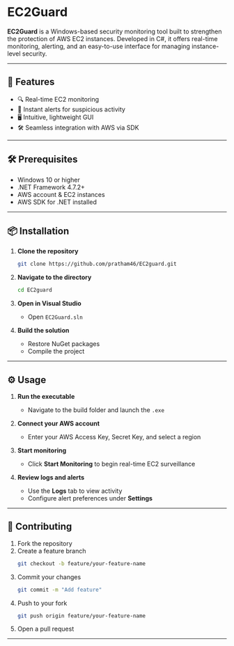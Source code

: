 # EC2Guard

**EC2Guard** is a Windows-based security monitoring tool built to strengthen the protection of AWS EC2 instances. Developed in C#, it offers real-time monitoring, alerting, and an easy-to-use interface for managing instance-level security.

---

## 🚀 Features

- 🔍 Real-time EC2 monitoring
- 📩 Instant alerts for suspicious activity
- 🖥️ Intuitive, lightweight GUI
- 🛠️ Seamless integration with AWS via SDK

---

## 🛠️ Prerequisites

- Windows 10 or higher
- .NET Framework 4.7.2+
- AWS account & EC2 instances
- AWS SDK for .NET installed

---

## 📦 Installation

1. **Clone the repository**
   ```bash
   git clone https://github.com/pratham46/EC2guard.git
   ```

2. **Navigate to the directory**
   ```bash
   cd EC2guard
   ```

3. **Open in Visual Studio**
   - Open `EC2Guard.sln`

4. **Build the solution**
   - Restore NuGet packages
   - Compile the project

---

## ⚙️ Usage

1. **Run the executable**
   - Navigate to the build folder and launch the `.exe`

2. **Connect your AWS account**
   - Enter your AWS Access Key, Secret Key, and select a region

3. **Start monitoring**
   - Click **Start Monitoring** to begin real-time EC2 surveillance

4. **Review logs and alerts**
   - Use the **Logs** tab to view activity
   - Configure alert preferences under **Settings**

---

## 🤝 Contributing

1. Fork the repository  
2. Create a feature branch  
   ```bash
   git checkout -b feature/your-feature-name
   ```
3. Commit your changes  
   ```bash
   git commit -m "Add feature"
   ```
4. Push to your fork  
   ```bash
   git push origin feature/your-feature-name
   ```
5. Open a pull request

---

